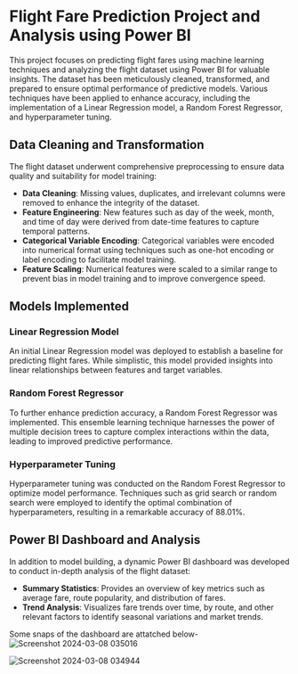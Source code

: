 # Flight Fare Prediction Project and Analysis using Power BI

This project focuses on predicting flight fares using machine learning techniques and analyzing the flight dataset using Power BI for valuable insights. The dataset has been meticulously cleaned, transformed, and prepared to ensure optimal performance of predictive models. Various techniques have been applied to enhance accuracy, including the implementation of a Linear Regression model, a Random Forest Regressor, and hyperparameter tuning.

## Data Cleaning and Transformation

The flight dataset underwent comprehensive preprocessing to ensure data quality and suitability for model training:

- **Data Cleaning**: Missing values, duplicates, and irrelevant columns were removed to enhance the integrity of the dataset.
- **Feature Engineering**: New features such as day of the week, month, and time of day were derived from date-time features to capture temporal patterns.
- **Categorical Variable Encoding**: Categorical variables were encoded into numerical format using techniques such as one-hot encoding or label encoding to facilitate model training.
- **Feature Scaling**: Numerical features were scaled to a similar range to prevent bias in model training and to improve convergence speed.

## Models Implemented

### Linear Regression Model

An initial Linear Regression model was deployed to establish a baseline for predicting flight fares. While simplistic, this model provided insights into linear relationships between features and target variables.

### Random Forest Regressor

To further enhance prediction accuracy, a Random Forest Regressor was implemented. This ensemble learning technique harnesses the power of multiple decision trees to capture complex interactions within the data, leading to improved predictive performance.

### Hyperparameter Tuning

Hyperparameter tuning was conducted on the Random Forest Regressor to optimize model performance. Techniques such as grid search or random search were employed to identify the optimal combination of hyperparameters, resulting in a remarkable accuracy of 88.01%.


## Power BI Dashboard and Analysis

In addition to model building, a dynamic Power BI dashboard was developed to conduct in-depth analysis of the flight dataset:

- **Summary Statistics**: Provides an overview of key metrics such as average fare, route popularity, and distribution of fares.
- **Trend Analysis**: Visualizes fare trends over time, by route, and other relevant factors to identify seasonal variations and market trends.

Some snaps of the dashboard are attatched below-
![Screenshot 2024-03-08 035016](https://github.com/Sniperex/FLIGHT_FARE_PREDICTION/assets/52499633/1281c216-f404-449d-b6bc-797eb451d0f1)

![Screenshot 2024-03-08 034944](https://github.com/Sniperex/FLIGHT_FARE_PREDICTION/assets/52499633/e2ba9756-4de7-4c27-bfd3-14e7454f15f4)



